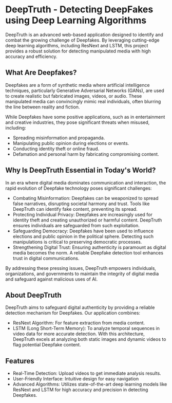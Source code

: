 # DeepTruth - Detecting DeepFakes using Deep Learning Algorithms
DeepTruth is an advanced web-based application designed to identify and combat the growing challenge of Deepfakes. By leveraging cutting-edge deep learning algorithms, including ResNext and LSTM, this project provides a robust solution for detecting manipulated media with high accuracy and efficiency.

## What Are Deepfakes?
Deepfakes are a form of synthetic media where artificial intelligence techniques, particularly Generative Adversarial Networks (GANs), are used to create realistic but fabricated images, videos, or audio. These manipulated media can convincingly mimic real individuals, often blurring the line between reality and fiction.

While Deepfakes have some positive applications, such as in entertainment and creative industries, they pose significant threats when misused, including:
- Spreading misinformation and propaganda.
- Manipulating public opinion during elections or events.
- Conducting identity theft or online fraud.
- Defamation and personal harm by fabricating compromising content.

## Why Is DeepTruth Essential in Today's World?
In an era where digital media dominates communication and interaction, the rapid evolution of Deepfake technology poses significant challenges:
- Combating Misinformation: Deepfakes can be weaponized to spread false narratives, disrupting societal harmony and trust. Tools like DeepTruth can identify fake content, preventing its spread.
- Protecting Individual Privacy: Deepfakes are increasingly used for identity theft and creating unauthorized or harmful content. DeepTruth ensures individuals are safeguarded from such exploitation.
- Safeguarding Democracy: Deepfakes have been used to influence elections and public opinion in the political sphere. Detecting such manipulations is critical to preserving democratic processes.
- Strengthening Digital Trust: Ensuring authenticity is paramount as digital media becomes the norm. A reliable Deepfake detection tool enhances trust in digital communications.

By addressing these pressing issues, DeepTruth empowers individuals, organizations, and governments to maintain the integrity of digital media and safeguard against malicious uses of AI.

## About DeepTruth
DeepTruth aims to safeguard digital authenticity by providing a reliable detection mechanism for Deepfakes. Our application combines:
- ResNext Algorithm: For feature extraction from media content.
- LSTM (Long Short-Term Memory): To analyze temporal sequences in video data for more accurate detection.
With this architecture, DeepTruth excels at analyzing both static images and dynamic videos to flag potential Deepfake content.

## Features
- Real-Time Detection: Upload videos to get immediate analysis results.
- User-Friendly Interface: Intuitive design for easy navigation
- Advanced Algorithms: Utilizes state-of-the-art deep learning models like ResNext and LSTM for high accuracy and precision in detecting Deepfakes.

